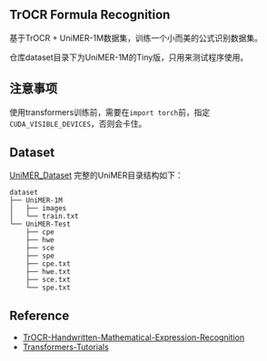 ## TrOCR Formula Recognition

基于TrOCR + UniMER-1M数据集，训练一个小而美的公式识别数据集。

仓库dataset目录下为UniMER-1M的Tiny版，只用来测试程序使用。

## 注意事项

使用transformers训练前，需要在`import torch`前，指定`CUDA_VISIBLE_DEVICES`，否则会卡住。

## Dataset

[UniMER_Dataset](https://huggingface.co/datasets/wanderkid/UniMER_Dataset)
完整的UniMER目录结构如下：

```text
dataset
├── UniMER-1M
│   ├── images
│   └── train.txt
└── UniMER-Test
    ├── cpe
    ├── hwe
    ├── sce
    ├── spe
    ├── cpe.txt
    ├── hwe.txt
    ├── sce.txt
    └── spe.txt
```

## Reference

- [TrOCR-Handwritten-Mathematical-Expression-Recognition](https://github.com/win5923/TrOCR-Handwritten-Mathematical-Expression-Recognition.git)
- [Transformers-Tutorials](https://github.com/NielsRogge/Transformers-Tutorials/blob/master/TrOCR/Fine_tune_TrOCR_on_IAM_Handwriting_Database_using_Seq2SeqTrainer.ipynb)
